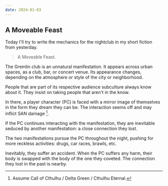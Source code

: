 ```yaml
---
date: 2024-01-03
---
```

## A Moveable Feast

Today I'll try to write the mechanics for the nightclub in my short fiction from yesterday.

> A Moveable Feast.

The Gremlin club is an unnatural manifestation. It appears across urban spaces, as a club, bar, or concert venue. Its appearance changes, depending on the atmosphere or style of the city or neighborhood. 

People that are part of its respective audience subculture always know about it. They insist on taking people that aren't in the know. 

In there, a player character (PC) is faced with a mirror image of themselves in the form they dream they can be. The interaction seems off and may inflict SAN damage [^1].

If the PC continues interacting with the manifestation, they are inevitable seduced by another manifestation: a close connection they lost. 

The two manifestations pursue the PC throughout the night, pushing for more reckless activities: drugs, car races, brawls, etc.

Inevitably, they suffer an accident. When the PC suffers any harm, their body is swapped with the body of the one they coveted. The connection they lost in the past is nearby.

[^1]: Assume Call of Cthulhu / Delta Green / Cthulhu Eternal. 